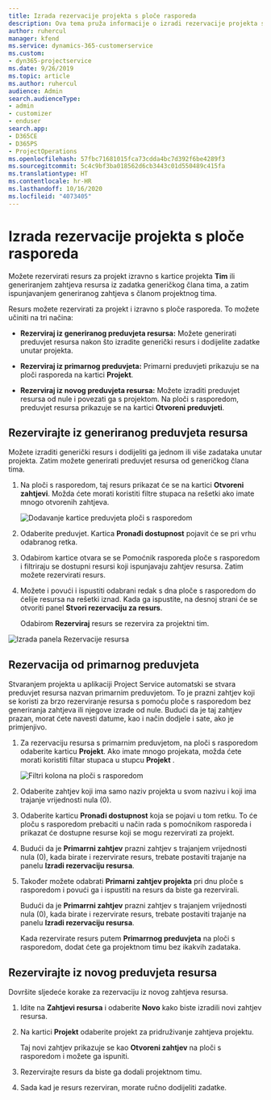 ```yaml
---
title: Izrada rezervacije projekta s ploče rasporeda
description: Ova tema pruža informacije o izradi rezervacije projekta s ploče rasporeda.
author: ruhercul
manager: kfend
ms.service: dynamics-365-customerservice
ms.custom:
- dyn365-projectservice
ms.date: 9/26/2019
ms.topic: article
ms.author: ruhercul
audience: Admin
search.audienceType:
- admin
- customizer
- enduser
search.app:
- D365CE
- D365PS
- ProjectOperations
ms.openlocfilehash: 57fbc71681015fca73cdda4bc7d392f6be4289f3
ms.sourcegitcommit: 5c4c9bf3ba018562d6cb3443c01d550489c415fa
ms.translationtype: HT
ms.contentlocale: hr-HR
ms.lasthandoff: 10/16/2020
ms.locfileid: "4073405"
---
```

# <a name="create-a-project-booking-from-the-schedule-board"></a>Izrada rezervacije projekta s ploče rasporeda

Možete rezervirati resurs za projekt izravno s kartice projekta **Tim** ili generiranjem zahtjeva resursa iz zadatka generičkog člana tima, a zatim ispunjavanjem generiranog zahtjeva s članom projektnog tima.

Resurs možete rezervirati za projekt i izravno s ploče rasporeda. To možete učiniti na tri načina:

- **Rezerviraj iz generiranog preduvjeta resursa:** Možete generirati preduvjet resursa nakon što izradite generički resurs i dodijelite zadatke unutar projekta.

- **Rezerviraj iz primarnog preduvjeta:** Primarni preduvjeti prikazuju se na ploči rasporeda na kartici **Projekt**. 

- **Rezerviraj iz novog preduvjeta resursa:** Možete izraditi preduvjet resursa od nule i povezati ga s projektom. Na ploči s rasporedom, preduvjet resursa prikazuje se na kartici **Otvoreni preduvjeti**.

## <a name="book-from-a-generated-resource-requirement"></a>Rezervirajte iz generiranog preduvjeta resursa

Možete izraditi generički resurs i dodijeliti ga jednom ili više zadataka unutar projekta. Zatim možete generirati preduvjet resursa od generičkog člana tima. 

1.  Na ploči s rasporedom, taj resurs prikazat će se na kartici **Otvoreni zahtjevi**. Možda ćete morati koristiti filtre stupaca na rešetki ako imate mnogo otvorenih zahtjeva. 

    ![Dodavanje kartice preduvjeta ploči s rasporedom](media/FAQ-Project-Booking-Schedule-Board-1.png "Snimka zaslona tablice rezervacija i dodjela")

2. Odaberite preduvjet. Kartica **Pronađi dostupnost** pojavit će se pri vrhu odabranog retka.
 
3. Odabirom kartice otvara se se Pomoćnik rasporeda ploče s rasporedom i filtriraju se dostupni resursi koji ispunjavaju zahtjev resursa. Zatim možete rezervirati resurs.

4. Možete i povući i ispustiti odabrani redak s dna ploče s rasporedom do ćelije resursa na rešetki iznad. Kada ga ispustite, na desnoj strani će se otvoriti panel **Stvori rezervaciju za resurs**.

    Odabirom **Rezerviraj** resurs se rezervira za projektni tim.

![Izrada panela Rezervacije resursa](media/FAQ-Project-Booking-Schedule-Board-6.png "")
 

## <a name="book-from-the-primary-requirement"></a>Rezervacija od primarnog preduvjeta

Stvaranjem projekta u aplikaciji Project Service automatski se stvara preduvjet resursa nazvan primarnim preduvjetom. To je prazni zahtjev koji se koristi za brzo rezerviranje resursa s pomoću ploče s rasporedom bez generiranja zahtjeva ili njegove izrade od nule. Budući da je taj zahtjev prazan, morat ćete navesti datume, kao i način dodjele i sate, ako je primjenjivo. 

1. Za rezervaciju resursa s primarnim preduvjetom, na ploči s rasporedom odaberite karticu **Projekt**. Ako imate mnogo projekata, možda ćete morati koristiti filtar stupaca u stupcu **Projekt** .

   ![Filtri kolona na ploči s rasporedom](media/FAQ-Project-Booking-Schedule-Board-2.png "Snimka zaslona tablice rezervacija i dodjela")

2. Odaberite zahtjev koji ima samo naziv projekta u svom nazivu i koji ima trajanje vrijednosti nula (0).

3. Odaberite karticu **Pronađi dostupnost** koja se pojavi u tom retku. To će ploču s rasporedom prebaciti u način rada s pomoćnikom rasporeda i prikazat će dostupne resurse koji se mogu rezervirati za projekt.

4. Budući da je **Primarrni zahtjev** prazni zahtjev s trajanjem vrijednosti nula (0), kada birate i rezervirate resurs, trebate postaviti trajanje na panelu **Izradi rezervaciju resursa**.

5. Također možete odabrati **Primarni zahtjev projekta** pri dnu ploče s rasporedom i povući ga i ispustiti na resurs da biste ga rezervirali.
 
    Budući da je **Primarrni zahtjev** prazni zahtjev s trajanjem vrijednosti nula (0), kada birate i rezervirate resurs, trebate postaviti trajanje na panelu **Izradi rezervaciju resursa**.
 
    Kada rezervirate resurs putem **Primarrnog preduvjeta** na ploči s rasporedom, dodat ćete ga projektnom timu bez ikakvih zadataka.
 
## <a name="book-from-a-new-resource-requirement"></a>Rezervirajte iz novog preduvjeta resursa
Dovršite sljedeće korake za rezervaciju iz novog zahtjeva resursa. 

1. Idite na **Zahtjevi resursa** i odaberite **Novo** kako biste izradili novi zahtjev resursa.

2. Na kartici **Projekt** odaberite projekt za pridruživanje zahtjeva projektu.
 
    Taj novi zahtjev prikazuje se kao **Otvoreni zahtjev** na ploči s rasporedom i možete ga ispuniti.

3. Rezervirajte resurs da biste ga dodali projektnom timu.

4. Sada kad je resurs rezerviran, morate ručno dodijeliti zadatke.

